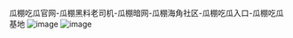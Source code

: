 
瓜棚吃瓜官网-瓜棚黑料老司机-瓜棚暗网-瓜棚海角社区-瓜棚吃瓜入口-瓜棚吃瓜基地
![image](https://github.com/user-attachments/assets/6e46b7fd-2dc4-4fc4-8617-9cd74c040859)
![image](https://github.com/user-attachments/assets/1a77d5c5-6755-419f-b0c1-01879c5af37e)

